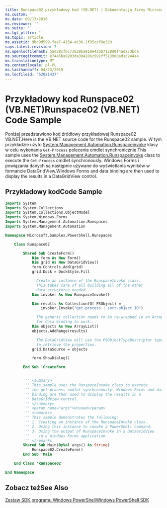 ```yaml
---
title: Runspace02 przykładowy kod (VB.NET) | Dokumentacja firmy Microsoft
ms.custom: ''
ms.date: 09/13/2016
ms.reviewer: ''
ms.suite: ''
ms.tgt_pltfrm: ''
ms.topic: article
ms.assetid: 9bd9d599-faa7-4154-ac36-1f35ccf8e320
caps.latest.revision: 7
ms.openlocfilehash: 5ad28cfbc73628ba818e42b87128d8f4ad273bda
ms.sourcegitcommit: e7445ba8203da304286c591ff513900ad1c244a4
ms.translationtype: MT
ms.contentlocale: pl-PL
ms.lasthandoff: 04/23/2019
ms.locfileid: "62081437"
---
```

# <a name="runspace02-vbnet-code-sample"></a><span data-ttu-id="2f93a-102">Przykładowy kod Runspace02 (VB.NET)</span><span class="sxs-lookup"><span data-stu-id="2f93a-102">Runspace02 (VB.NET) Code Sample</span></span>

<span data-ttu-id="2f93a-103">Poniżej przedstawiono kod źródłowy przykładowej Runspace02 VB.NET.</span><span class="sxs-lookup"><span data-stu-id="2f93a-103">Here is the VB.NET source code for the Runspace02 sample.</span></span> <span data-ttu-id="2f93a-104">W tym przykładzie użyto [System.Management.Automation.Runspaceinvoke](/dotnet/api/System.Management.Automation.RunspaceInvoke) klasy w celu wykonania `Get-Process` polecenia cmdlet synchronicznie.</span><span class="sxs-lookup"><span data-stu-id="2f93a-104">This sample uses the [System.Management.Automation.Runspaceinvoke](/dotnet/api/System.Management.Automation.RunspaceInvoke) class to execute the `Get-Process` cmdlet synchronously.</span></span> <span data-ttu-id="2f93a-105">Windows Forms i powiązania danych są następnie używane do wyświetlania wyników w formancie DataGridView.</span><span class="sxs-lookup"><span data-stu-id="2f93a-105">Windows Forms and data binding are then used to display the results in a DataGridView control.</span></span>

## <a name="code-sample"></a><span data-ttu-id="2f93a-106">Przykładowy kod</span><span class="sxs-lookup"><span data-stu-id="2f93a-106">Code Sample</span></span>

```vb
Imports System
Imports System.Collections
Imports System.Collections.ObjectModel
Imports System.Windows.Forms
Imports System.Management.Automation.Runspaces
Imports System.Management.Automation

Namespace Microsoft.Samples.PowerShell.Runspaces

    Class Runspace02

        Shared Sub CreateForm()
            Dim form As New Form()
            Dim grid As New DataGridView()
            form.Controls.Add(grid)
            grid.Dock = DockStyle.Fill

            ' Create an instance of the RunspaceInvoke class.
            ' This takes care of all building all of the other
            ' data structures needed...
            Dim invoker As New RunspaceInvoke()

            Dim results As Collection(Of PSObject) = _
                invoker.Invoke("get-process | sort-object ID")

            ' The generic collection needs to be re-wrapped in an ArrayList
            ' for data-binding to work...
            Dim objects As New ArrayList()
            objects.AddRange(results)

            ' The DataGridView will use the PSObjectTypeDescriptor type
            ' to retrieve the properties.
            grid.DataSource = objects

            form.ShowDialog()

        End Sub 'CreateForm


        ''' <summary>
        ''' This sample uses the RunspaceInvoke class to execute
        ''' the get-process cmdlet synchronously. Windows Forms and data
        ''' binding are then used to display the results in a
        ''' DataGridView control.
        ''' </summary>
        ''' <param name="args">Unused</param>
        ''' <remarks>
        ''' This sample demonstrates the following:
        ''' 1. Creating an instance of the RunspaceInvoke class.
        ''' 2. Using this instance to invoke a PowerShell command.
        ''' 3. Using the output of RunspaceInvoke in a DataGridView
        '''    in a Windows Forms application
        ''' </remarks
        Shared Sub Main(ByVal args() As String)
            Runspace02.CreateForm()
        End Sub 'Main

    End Class 'Runspace02

End Namespace
```

<!-- TODO!!!: [!code-csharp[Runspace02.vb](../../powershell-sdk-samples/SDK-2.0/vb/Runspace02/Runspace02.vb#L09-L68 "Runspace02.vb")] -->

## <a name="see-also"></a><span data-ttu-id="2f93a-107">Zobacz też</span><span class="sxs-lookup"><span data-stu-id="2f93a-107">See Also</span></span>

[<span data-ttu-id="2f93a-108">Zestaw SDK programu Windows PowerShell</span><span class="sxs-lookup"><span data-stu-id="2f93a-108">Windows PowerShell SDK</span></span>](../windows-powershell-reference.md)